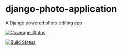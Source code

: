 # django-photo-application
A Django powered photo editing app

[![Coverage Status](https://coveralls.io/repos/andela-tadesanya/django-photo-application/badge.svg?branch=master&service=github)](https://coveralls.io/github/andela-tadesanya/django-photo-application?branch=master)

[![Build Status](https://travis-ci.org/andela-tadesanya/django-photo-application.svg?branch=master)](https://travis-ci.org/andela-tadesanya/django-photo-application)
